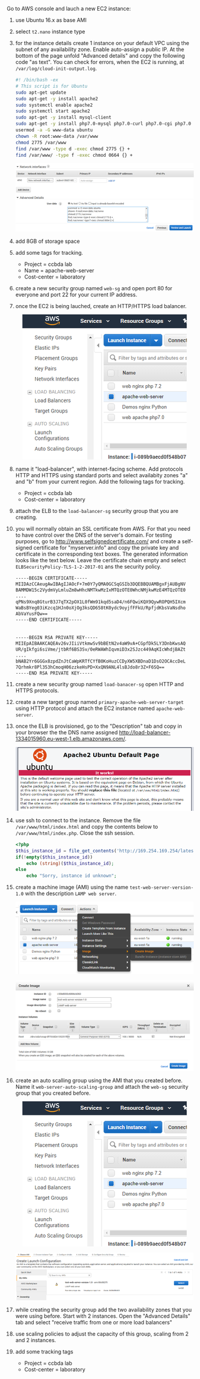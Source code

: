

Go to AWS console and lauch a new EC2 instance:
 
1. use Ubuntu 16.x as base AMI
 
2. select `t2.nano` instance type

3. for the instance details create 1 instance on your default VPC using the subnet of any availability zone. Enable auto-assign a public IP. At the bottom of the page unfold "Advanced details" and copy the following code "as text". You can check for errors, when the EC2 is running, at `/var/log/cloud-init-output.log`.
 
    ````bash
    #! /bin/bash -ex
    # This script is for Ubuntu
    sudo apt-get update
    sudo apt-get -y install apache2
    sudo systemctl enable apache2
    sudo systemctl start apache2
    sudo apt-get -y install mysql-client
    sudo apt-get -y install php7.0-mysql php7.0-curl php7.0-cgi php7.0 libapache2-mod-php7.0 php-xml php7.0-zip
    usermod -a -G www-data ubuntu
    chown -R root:www-data /var/www
    chmod 2775 /var/www
    find /var/www -type d -exec chmod 2775 {} +
    find /var/www/ -type f -exec chmod 0664 {} +
    ````
    <p align="center"><img src="./images/Lab09-AdvancedDetails.png" alt="Script" title="Script"/></p>
    
4. add 8GB of storage space
5. add some tags for tracking. 
    - Project = ccbda lab
    - Name = apache-web-server
    - Cost-center = laboratory
6. create a new security group named `web-sg` and open port 80 for everyone and port 22 for your current IP address.
7. once the EC2 is being lauched, create an HTTP/HTTPS load balancer.
    <p align="center"><img src="./images/Lab09-LoadBalancer.PNG" alt="ELB" title="ELB"/></p>
8. name it "load-balancer", with internet-facing scheme. Add protocols HTTP and HTTPS using standard ports and select availabity zones "a" and "b" from your current region. Add the following tags for tracking. 
    - Project = ccbda lab
    - Cost-center = laboratory
8. attach the ELB to the ``load-balancer-sg`` security group that you are creating.
9. you will normally obtain an SSL certificate from AWS. For that you need to have control over the DNS of the server's domain. For testing purposes, go to http://www.selfsignedcertificate.com/ and create a self-signed certificate for "myserver.info" and copy the private key and certificate in the corresponding text boxes. The generated information looks like the text below. Leave the certificate chain empty and select ``ELBSecurityPolicy-TLS-1-2-2017-01`` ans the security policy. 

    ```
    -----BEGIN CERTIFICATE-----
    MIIDAzCCAeugAwIBAgIJAOcF+7m0Y7yQMA0GCSqGSIb3DQEBBQUAMBgxFjAUBgNV
    BAMMDW15c2VydmVyLmluZm8wHhcNMTkwMzIxMTQzOTE0WhcNMjkwMzE4MTQzOTE0
    ....
    qPNs9Xnq8GturB3J7qTX2pOX1L0fWm91kqd5saD4/n6FQwiKQX9QywROPQH5IXcm
    WaBsBYeg03iKzcq1HJn0oXjOg3ksQD658tK0ydc9oyjfFFkU/RpfjdKbsVaNsdho
    AbVaYusFQw==
    -----END CERTIFICATE-----
    
    
    -----BEGIN RSA PRIVATE KEY-----
    MIIEpAIBAAKCAQEAv26vJIiiVtkmwSv9bBEtN2v4aW9vA+CGpfDk5LY3DnbKwsAQ
    UR/gIkfgi6siVme/jtbRf6BS3Sv/0eRWAWhIqvmiD3x2SJzc449AqKIcWhdjBAZt
    ....
    bNAB2Yr6GGGx8zpdZnJtCaWpKRTfCYfB0KoHuzCCDyXW5XBDnaD1DsO2OCAccDeL
    7Qrhmkr8Pl353hCmoqH06zzkeHsPD+XxQN9ANL4lsBJdo8r3Z+F6SQ==
    -----END RSA PRIVATE KEY-----
    ```
10. create a new security group named ``load-banacer-sg`` open HTTP and HTTPS protocols.
11. create a new target group named ``primary-apache-web-server-target`` using HTTP protocol and attach the EC2 instance named ``apache-web-server``.
12. once the ELB is provisioned, go to the "Description" tab and copy in your browser the the DNS name assigned http://load-balancer-1334015960.eu-west-1.elb.amazonaws.com/. 

    <p align="center"><img src="./images/Lab09-ApacheWorking.PNG" alt="Apache working" title="Apache working"/></p>

13. use ssh to connect to the instance. Remove the file `/var/www/html/index.html`  and copy the contents below to `/var/www/html/index.php`. Close the ssh session.

    ````php
    <?php
    $this_instance_id = file_get_contents('http://169.254.169.254/latest/meta-data/instance-id');
    if(!empty($this_instance_id))
        echo (string)($this_instance_id);
    else
        echo "Sorry, instance id unknown";
    
    ````
14. create a machine image (AMI) using the name `test-web-server-version-1.0` with the description `LAMP web server`.

    <p align="center"><img src="./images/Lab09-AMI.PNG" alt="AMI" title="AMI"/></p>
    
    <p align="center"><img src="./images/Lab09-AMI-config.PNG" alt="AMI configure" title="AMI configure"/></p>
    
15. create an auto scalling group using the AMI that you created before. Name it `web-server-auto-scaling-group` and attach the `web-sg` security group that you created before.
    <p align="center"><img src="./images/Lab09-LoadBalancer.PNG" alt="Auto scalling group" title="Auto scalling group"/></p>
    <p align="center"><img src="./images/Lab09-AutoScalingGroup.png" alt="Auto scalling group" title="Auto scalling group"/></p>

16. while creating the security group add the two availability zones that you were using before. Start with 2 instances. Open the "Advanced Details" tab and select "receive traffic from one or more load balancers"

17. use scaling policies to adjust the capacity of this group, scaling from 2 and 2 instances.

18. add some tracking tags
    - Project = ccbda lab
    - Cost-center = laboratory